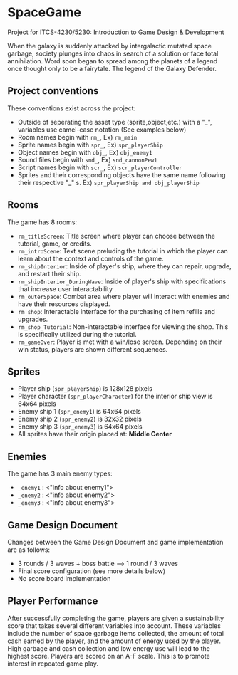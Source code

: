 # SpaceGame
Project for ITCS-4230/5230: Introduction to Game Design & Development

When the galaxy is suddenly attacked by intergalactic mutated space garbage, society plunges into chaos in search of a solution or face total annihilation. Word soon began to spread among the planets of a legend once thought only to be a fairytale. The legend of the Galaxy Defender.

##  Project conventions
These conventions exist across the project:

- Outside of seperating the asset type (sprite,object,etc.) with a "_", variables use camel-case notation (See examples below)
- Room names begin with `rm_`, Ex) `rm_main`
- Sprite names begin with `spr_`, Ex) `spr_playerShip`
- Object names begin with `obj_`, Ex) `obj_enemy1`
- Sound files begin with `snd_`, Ex) `snd_cannonPew1`
- Script names begin with `scr_`, Ex) `scr_playerController`
- Sprites and their corresponding objects have the same name following their respective "_" s. Ex) `spr_playerShip and obj_playerShip`

##  Rooms
The game has 8 rooms:

- `rm_titleScreen`: Title screen where player can choose between the tutorial, game, or credits.
- `rm_introScene`: Text scene preluding the tutorial in which the player can learn about the context and controls of the game.
- `rm_shipInterior`: Inside of player's ship, where they can repair, upgrade, and restart their ship.
- `rm_shipInterior_DuringWave`: Inside of player's ship with specifications that increase user interactability .
- `rm_outerSpace`: Combat area where player will interact with enemies and have their resources displayed.
- `rm_shop`: Interactable interface for the purchasing of item refills and upgrades.
- `rm_shop_Tutorial`: Non-interactable interface for viewing the shop. This is specifically utilized during the tutorial.
- `rm_gameOver`: Player is met with a win/lose screen. Depending on their win status, players are shown different sequences. 
 
##  Sprites

- Player ship (`spr_playerShip`) is 128x128 pixels
- Player character (`spr_playerCharacter`) for the interior ship view is 64x64 pixels
- Enemy ship 1 (`spr_enemy1`) is 64x64 pixels
- Enemy ship 2 (`spr_enemy2`) is 32x32 pixels
- Enemy ship 3 (`spr_enemy3`) is 64x64 pixels
- All sprites have their origin placed at: **Middle Center**

##  Enemies

The game has 3 main enemy types:
- `_enemy1` : <"info about enemy1">
- `_enemy2` : <"info about enemy2">
- `_enemy3` : <"info about enemy3">

##  Game Design Document

Changes between the Game Design Document and game implementation are as follows:
- 3 rounds / 3 waves + boss battle --> 1 round / 3 waves
- Final score configuration (see more details below)
- No score board implementation

##  Player Performance

After successfully completing the game, players are given a sustainability score that takes several different variables into account. These variables include the number of space garbage items collected, the amount of total cash earned by the player, and the amount of energy used by the player. High garbage and cash collection and low energy use will lead to the highest score. Players are scored on an A-F scale. This is to promote interest in repeated game play.
